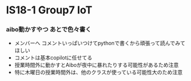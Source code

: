 # IS18-1 Group7 IoT
### aibo動かすやつ あとで色々書く

* メンバーへ コメントいっぱいつけてpythonで書くから頑張って読んでみてほしい
* コメントは基本copilotに任せてる
* 授業時間外に動かすとAiboが夜中に暴れたりする可能性があるため注意
* 特に木曜日の授業時間外は、他のクラスが使っている可能性大のため注意

